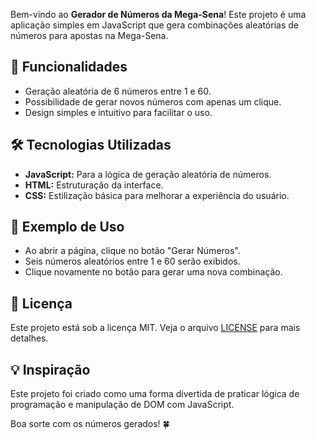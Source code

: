 <section>
    <p>Bem-vindo ao <strong>Gerador de Números da Mega-Sena</strong>! Este projeto é uma aplicação simples em JavaScript que gera combinações aleatórias de números para apostas na Mega-Sena.</p>
</section>

<section>
    <h2>🚀 Funcionalidades</h2>
    <ul>
        <li>Geração aleatória de 6 números entre 1 e 60.</li>
        <li>Possibilidade de gerar novos números com apenas um clique.</li>
        <li>Design simples e intuitivo para facilitar o uso.</li>
    </ul>
</section>

<section>
    <h2>🛠️ Tecnologias Utilizadas</h2>
    <ul>
        <li><strong>JavaScript:</strong> Para a lógica de geração aleatória de números.</li>
        <li><strong>HTML:</strong> Estruturação da interface.</li>
        <li><strong>CSS:</strong> Estilização básica para melhorar a experiência do usuário.</li>
    </ul>
</section>

<section>
    <h2>🌟 Exemplo de Uso</h2>
    <ul>
        <li>Ao abrir a página, clique no botão "Gerar Números".</li>
        <li>Seis números aleatórios entre 1 e 60 serão exibidos.</li>
        <li>Clique novamente no botão para gerar uma nova combinação.</li>
    </ul>
</section>

<section>
    <h2>📄 Licença</h2>
    <p>Este projeto está sob a licença MIT. Veja o arquivo <a href="LICENSE">LICENSE</a> para mais detalhes.</p>
</section>

<section>
    <h2>💡 Inspiração</h2>
    <p>Este projeto foi criado como uma forma divertida de praticar lógica de programação e manipulação de DOM com JavaScript.</p>
</section>

<footer>
    <p>Boa sorte com os números gerados! 🍀</p>
</footer>
